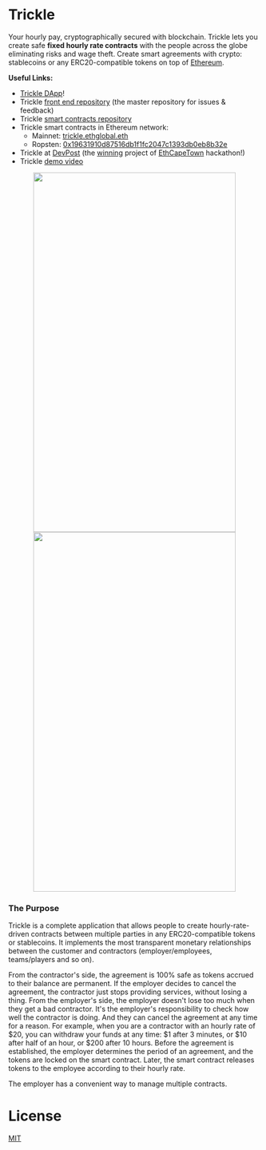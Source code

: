 # Trickle

Your hourly pay, cryptographically secured with blockchain. Trickle lets you create safe **fixed hourly rate contracts** with the people across the globe eliminating risks and wage theft. Create smart agreements with crypto: stablecoins or any ERC20-compatible tokens on top of [Ethereum](https://www.ethereum.org/).

**Useful Links:**

+ [Trickle DApp](https://trickle.gg)!
+ Trickle [front end repository](https://github.com/dreamteam-gg/trickle-frontend/) (the master repository for issues & feedback)
+ Trickle [smart contracts repository](https://github.com/dreamteam-gg/trickle-smart-contracts)
+ Trickle smart contracts in Ethereum network:
   + Mainnet: [trickle.ethglobal.eth](https://etherscan.io/address/trickle.ethglobal.eth)
   + Ropsten: [0x19631910d87516db1f1fc2047c1393db0eb8b32e](https://ropsten.etherscan.io/address/0x19631910d87516db1f1fc2047c1393db0eb8b32e)
+ Trickle at [DevPost](https://devpost.com/software/trickle) (the [winning](https://medium.com/the-ethereum-name-service/trickle-dtok-and-more-meet-the-ens-winners-at-ethcapetown-ebf160bd9e78) project of [EthCapeTown](https://ethcapetown.com/) hackathon!)
+ Trickle [demo video](https://www.youtube.com/watch?v=6jz8Vux31BQ)

<p align="center">
  <img width="405" height="720" src="https://user-images.githubusercontent.com/4989256/56658512-78914700-66a3-11e9-85a0-cd2d906d42ff.png">
<img width="405" height="720" src="https://user-images.githubusercontent.com/4989256/56658652-d6259380-66a3-11e9-83c5-df55a5262568.png">
</p>

### The Purpose

Trickle is a complete application that allows people to create hourly-rate-driven contracts between multiple parties in any ERC20-compatible tokens or stablecoins. It implements the most transparent monetary relationships between the customer and contractors (employer/employees, teams/players and so on).

From the contractor's side, the agreement is 100% safe as tokens accrued to their balance are permanent. If the employer decides to cancel the agreement, the contractor just stops providing services, without losing a thing.
From the employer's side, the employer doesn't lose too much when they get a bad contractor. It's the employer's responsibility to check how well the contractor is doing. And they can cancel the agreement at any time for a reason.
For example, when you are a contractor with an hourly rate of $20, you can withdraw your funds at any time: $1 after 3 minutes, or $10 after half of an hour, or $200 after 10 hours. Before the agreement is established, the employer determines the period of an agreement, and the tokens are locked on the smart contract. Later, the smart contract releases tokens to the employee according to their hourly rate.

The employer has a convenient way to manage multiple contracts.

# License

[MIT](LICENSE)

